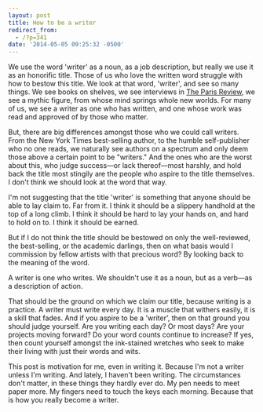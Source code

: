 ```yaml
---
layout: post
title: How to be a writer
redirect_from:
  - /?p=341
date: '2014-05-05 09:25:32 -0500'
---
```

<p>We use the word 'writer' as a noun, as a job description, but really we use it as an honorific title. Those of us who love the written word struggle with how to bestow this title. We look at that word, 'writer', and see so many things. We see books on shelves, we see interviews in <a href="http://www.theparisreview.org">The Paris Review</a>, we see a mythic figure, from whose mind springs whole new worlds. For many of us, we see a writer as one who has written, and one whose work was read and approved of by those who matter.</p>
<p>But, there are big differences amongst those who we could call writers. From the New York Times best-selling author, to the humble self-publisher who no one reads, we naturally see authors on a spectrum and only deem those above a certain point to be "writers." And the ones who are the worst about this, who judge success—or lack thereof—most harshly, and hold back the title most stingily are the people who aspire to the title themselves. I don't think we should look at the word that way.</p>
<p>I'm not suggesting that the title 'writer' is something that anyone should be able to lay claim to. Far from it. I think it should be a slippery handhold at the top of a long climb. I think it should be hard to lay your hands on, and hard to hold on to. I think it should be earned.</p>
<p>But if I do not think the title should be bestowed on only the well-reviewed, the best-selling, or the academic darlings, then on what basis would I commission by fellow artists with that precious word? By looking back to the meaning of the word.</p>
<p>A writer is one who writes. We shouldn't use it as a noun, but as a verb—as a description of action.</p>
<p>That should be the ground on which we claim our title, because writing is a practice. A writer must write every day. It is a muscle that withers easily, it is a skill that fades. And if you aspire to be a 'writer', then on that ground you should judge yourself. Are you writing each day? Or most days? Are your projects moving forward? Do your word counts continue to increase? If yes, then count yourself amongst the ink-stained wretches who seek to make their living with just their words and wits.</p>
<p>This post is motivation for me, even in writing it. Because I'm not a writer unless I'm writing. And lately, I haven't been writing. The circumstances don't matter, in these things they hardly ever do. My pen needs to meet paper more. My fingers need to touch the keys each morning. Because that is how you really become a writer.</p>
